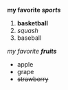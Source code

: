 **my favorite _sports_**
1. **basketball**
2. *squash*
3. baseball

_my favorite **fruits**_
- apple
- grape
- ~~strawberry~~
